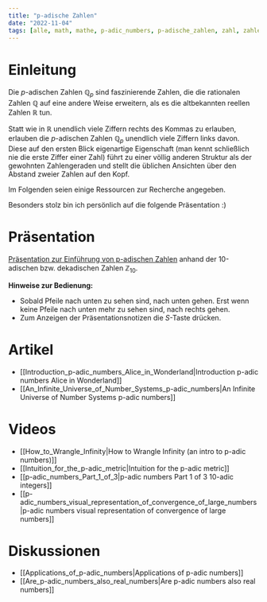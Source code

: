 ```yaml
---
title: "p-adische Zahlen"
date: "2022-11-04"
tags: [alle, math, mathe, p-adic_numbers, p-adische_zahlen, zahl, zahlentheorie, number_theory, reelle_zahlen, real_numbers, rational_numbers, rationale_zahlen, betrag, value, abstand, distance, video, präsentation, alice]
---
```


# Einleitung

Die $p$-adischen Zahlen $\mathbb{Q}_{p}$ sind faszinierende Zahlen, die die rationalen Zahlen $\mathbb{Q}$ auf eine andere Weise erweitern, als es die altbekannten reellen Zahlen $\mathbb{R}$ tun. 

Statt wie in $\mathbb{R}$ unendlich viele Ziffern rechts des Kommas zu erlauben, erlauben die $p$-adischen Zahlen $\mathbb{Q}_{p}$ unendlich viele Ziffern links davon. Diese auf den ersten Blick eigenartige Eigenschaft (man kennt schließlich nie die erste Ziffer einer Zahl) führt zu einer völlig anderen Struktur als der gewohnten Zahlengeraden und stellt die üblichen Ansichten über den Abstand zweier Zahlen auf den Kopf.

Im Folgenden seien einige Ressourcen zur Recherche angegeben. 

Besonders stolz bin ich persönlich auf die folgende Präsentation :)


# Präsentation

[Präsentation zur Einführung von p-adischen Zahlen](https://meistensmathe.de/Pr%C3%A4sentation_p-adische_Zahlen/index.html#/) anhand der 10-adischen bzw. dekadischen Zahlen $\mathbb{Z}_{10}$. 

**Hinweise zur Bedienung:**
- Sobald Pfeile nach unten zu sehen sind, nach unten gehen. Erst wenn keine Pfeile nach unten mehr zu sehen sind, nach rechts gehen.
- Zum Anzeigen der Präsentationsnotizen die *S*-Taste drücken.

# Artikel

- [[Introduction_p-adic_numbers_Alice_in_Wonderland|Introduction p-adic numbers Alice in Wonderland]]
- [[An_Infinite_Universe_of_Number_Systems_p-adic_numbers|An Infinite Universe of Number Systems p-adic numbers]]

# Videos

- [[How_to_Wrangle_Infinity|How to Wrangle Infinity (an intro to p-adic numbers)]]
- [[Intuition_for_the_p-adic_metric|Intuition for the p-adic metric]]
- [[p-adic_numbers_Part_1_of_3|p-adic numbers Part 1 of 3 10-adic integers]]
- [[p-adic_numbers_visual_representation_of_convergence_of_large_numbers|p-adic numbers visual representation of convergence of large numbers]]

# Diskussionen

- [[Applications_of_p-adic_numbers|Applications of p-adic numbers]]
- [[Are_p-adic_numbers_also_real_numbers|Are p-adic numbers also real numbers]]

